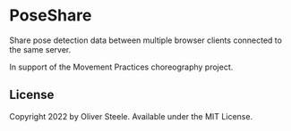# PoseShare

Share pose detection data between multiple browser clients connected to the same
server.

In support of the Movement Practices choreography project.

## License

Copyright 2022 by Oliver Steele. Available under the MIT License.
